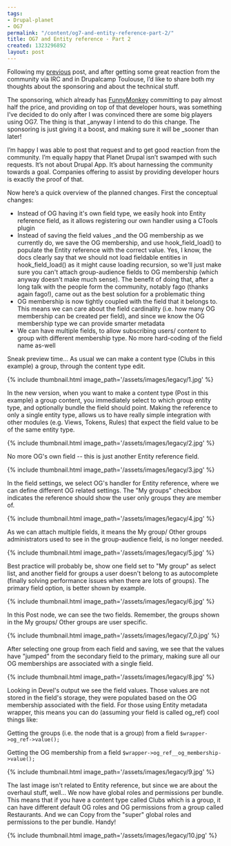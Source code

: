 ```yaml
---
tags:
- Drupal-planet
- OG7
permalink: "/content/og7-and-entity-reference-part-2/"
title: OG7 and Entity reference - Part 2
created: 1323296892
layout: post
---
```

Following my <a href="/content/og7-and-entity-reference-sponsor-me">previous</a> post, and after getting some great reaction from the community via IRC and in Drupalcamp Toulouse, I’d like to share both my thoughts about the sponsoring and about the technical stuff.

The sponsoring, which already has <a href="http://funnymonkey.com/">FunnyMonkey</a> committing to pay almost half the price, and providing on top of that developer hours, was something I’ve decided to do only after I was convinced there are some big players using OG7.
The thing is that _anyway I intend to do this change. The sponsoring is just giving it a boost, and making sure it will be _sooner than later!

I’m happy I was able to post that request and to get good reaction from the community.
I’m equally happy that Planet Drupal isn’t swamped with such requests. It’s not about Drupal App. It’s about harnessing the community towards a goal. Companies offering to assist by providing developer hours is exactly the proof of that.

Now here’s a quick overview of the planned changes. First the conceptual changes:
<ul>
<li>Instead of OG having it's own field type, we easily hook into Entity reference field, as it allows registering our own handler using a CTools plugin</li>
<li>Instead of saving the field values _and the OG membership as we currently do, we save the OG membership, and use hook_field_load() to populate the Entity reference with the correct value. Yes, I know, the docs clearly say that we should not load fieldable entities in hook_field_load() as it might cause loading recursion, so we'll just make sure you can't attach group-audience fields to OG membership (which anyway doesn't make much sense). The benefit of doing that, after a long talk with the people form the community, notably fago (thanks again fago!), came out as the best solution for a problematic thing</li>
<li>OG membership is now tightly coupled with the field that it belongs to. This means we can care about the field cardinality (i.e. how many OG membership can be created per field), and since we know the OG membership type we can provide smarter metadata</li>
<li>We can have multiple fields, to allow subscribing users/ content to group with different membership type. No more hard-coding of the field name as-well</li>
</ul>

Sneak preview time...
As usual we can make a content type (Clubs in this example) a group, through the content type edit.

<!-- more -->

{% include thumbnail.html image_path='/assets/images/legacy/1.jpg' %}

In the new version, when you want to make a content type (Post in this example) a group content, you immediately select to which group entity type, and optionally bundle the field should point. Making the reference to only a single entity type, allows us to have really simple integration with other modules (e.g. Views, Tokens, Rules) that expect the field value to be of the same entity type.

{% include thumbnail.html image_path='/assets/images/legacy/2.jpg' %}

No more OG's own field -- this is just another Entity reference field.

{% include thumbnail.html image_path='/assets/images/legacy/3.jpg' %}

In the field settings, we select OG's handler for Entity reference, where we can define different OG related settings.
The "My groups" checkbox indicates the reference should show the user only groups they are member of.

{% include thumbnail.html image_path='/assets/images/legacy/4.jpg' %}

As we can attach multiple fields, it means the My group/ Other groups administrators used to see in the group-audience field, is no longer needed.

{% include thumbnail.html image_path='/assets/images/legacy/5.jpg' %}

Best practice will probably be, show one field set to "My group" as select list, and another field for groups a user doesn't belong to as autocomplete (finally solving performance issues when there are lots of groups).
The primary field option, is better shown by example.

{% include thumbnail.html image_path='/assets/images/legacy/6.jpg' %}

In this Post node, we can see the two fields. Remember, the groups shown in the My groups/ Other groups are user specific.

{% include thumbnail.html image_path='/assets/images/legacy/7_0.jpg' %}

After selecting one group from each field and saving, we see that the values have "jumped" from the secondary field to the primary, making sure all our OG memberships are associated with a single field.

{% include thumbnail.html image_path='/assets/images/legacy/8.jpg' %}

Looking in Devel's output we see the field values. Those values are not stored in the field's storage, they were populated based on the OG membership associated with the field. For those using Entity metadata wrapper, this means you can do (assuming your field is called og_ref) cool things like:

Getting the groups (i.e. the node that is a group) from a field
```$wrapper->og_ref->value();```

Getting the OG membership from a field
```$wrapper->og_ref__og_membership->value();```

{% include thumbnail.html image_path='/assets/images/legacy/9.jpg' %}

The last image isn't related to Entity reference, but since we are about the overhaul stuff, well... We now have global roles and permissions per bundle. This means that if you have a content type called Clubs which is a group, it can have different default OG roles and OG permissions from a group called Restaurants. And we can Copy from the "super" global roles and permissions to the per bundle. Handy!

{% include thumbnail.html image_path='/assets/images/legacy/10.jpg' %}
